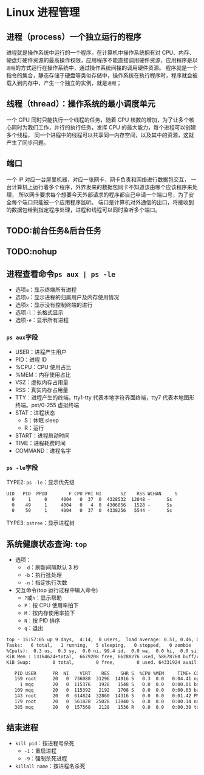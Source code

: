 # Linux 进程管理

## 进程（process）一个独立运行的程序

进程就是操作系统中运行的一个程序。在计算机中操作系统拥有对 CPU、内存、硬盘灯硬件资源的最高操作权限，应用程序不能直接调用硬件资源，应用程序是以`进程`的方式运行在操作系统中，通过操作系统间接的调用硬件资源。
程序就是一个指令的集合，静态存储于硬盘等类似存储中，操作系统在执行程序时，程序就会被载入到内存中，产生一个独立的实例，就是`进程`；

## 线程（thread）：操作系统的最小调度单元

一个 CPU 同时只能执行一个线程的任务，随着 CPU 核数的增加，为了让多个核心同时为我们工作，并行的执行任务，发挥 CPU 的最大能力，每个进程可以创建多个线程，
同一个进程中的线程可以共享同一内存空间，以及其中的资源，这就产生了同步问题。

## 端口

一个 IP 对应一台屋里机器，对应一张网卡，网卡负责和网络进行数据包交互，
一台计算机上运行着多个程序，外界发来的数据包网卡不知道该由哪个应该程序来处理，
所以网卡要求每个想要今天外部请求的程序都自己申请一个端口号，为了安全每个端口只能被一个应用程序监听。
端口是计算机对外通信的出口，将接收到的数据包给到指定程序处理，进程和线程可以同时监听多个端口。

## TODO:前台任务&后台任务

## TODO:nohup

## 进程查看命令`ps aux | ps -le`

- 选项`a`：显示终端所有进程
- 选项`u`：显示进程的归属用户及内存使用情况
- 选项`x`：显示没有控制终端的进行
- 选项`-l`：长格式显示
- 选项`-e`：显示所有进程

### `ps aux`字段

- USER：进程产生用户
- PID：进程 ID
- %CPU：CPU 使用占比
- %MEM：内存使用占比
- VSZ：虚拟内存占用量
- RSS：真实内存占用量
- TTY：进程产生的终端，tty1-tty 代表本地字符界面终端，tty7 代表本地图形终端。pst/0-255 虚拟终端
- STAT：进程状态
  - S：休眠 sleep
  - R：运行
- START：进程启动时间
- TIME：进程耗费时间
- COMMAND：进程名字

### `ps -le`字段

TYPE2: `ps -le`：显示优先级

```txt
UID   PID  PPID        F CPU PRI NI       SZ    RSS WCHAN     S             ADDR TTY           TIME CMD
  0     1     0     4004   0  37  0  4328532  12048 -      Ss                  0 ??        15:37.20 /sbin/launchd
  0    49     1     4004   0   4  0  4306056   1528 -      Ss                  0 ??         0:47.93 /usr/sbin/syslogd
  0    50     1     4004   0  37  0  4338256   5544 -      Ss                  0 ??         0:38.60 /usr/libexec/UserEventAgent (System)
```

TYPE3: `pstree`：显示进程树

## 系统健康状态查询: `top`

- 选项：
  - `-d`：刷新间隔默认 3 秒
  - `-b`：执行批处理
  - `-n`：指定执行次数
- 交互命令(top 运行过程中输入命令)
  - `?`或`h`：显示帮助
  - `P`：按 CPU 使用率拍下
  - `M`：按内存使用率拍下
  - `N`：按 PID 排序
  - `q`：退出

```txt
top - 15:57:05 up 9 days,  4:14,  0 users,  load average: 0.51, 0.46, 0.47
Tasks:   6 total,   1 running,   5 sleeping,   0 stopped,   0 zombie
%Cpu(s):  0.3 us,  0.3 sy,  0.0 ni, 99.4 id,  0.0 wa,  0.0 hi,  0.0 si,  0.0 st
KiB Mem : 13164624+total,  6679208 free, 66288276 used, 58678760 buff/cache
KiB Swap:        0 total,        0 free,        0 used. 64331924 avail Mem

   PID USER      PR  NI    VIRT    RES    SHR S  %CPU %MEM     TIME+ COMMAND
   159 root      20   0  736088  31296  14916 S   0.3  0.0   0:04.41 npm
     1 mqq       20   0  115376   1928   1548 S   0.0  0.0   0:00.01 bash
   109 mqq       20   0  115392   2192   1708 S   0.0  0.0   0:00.03 bash
   143 root      20   0  614824  32860  14316 S   0.0  0.0   0:01.42 PM2 v3.5.0: God
   179 root      20   0  561828  25028  13840 S   0.0  0.0   0:00.14 node
   385 mqq       20   0  157568   2128   1536 R   0.0  0.0   0:00.30 top
```

## 结束进程

- `kill pid`：按进程号杀死
  - `-1`：重启进程
  - `-9`：强制杀死进程
- `killall name`：按进程名杀死
